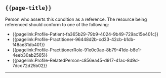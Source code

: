 ## <code>{{page-title}}</code>

Person who asserts this condition as a reference. The resource being referenced should conform to one of the following:

- {{pagelink:Profile-Patient-fa365b29-79b9-4024-9b49-729ac15e401c}}
- {{pagelink:Profile-Practitioner-96448d2b-cd33-42cb-b1db-f48ae31db401}}
- {{pagelink:Profile-PractitionerRole-91e0c0ae-8b79-41de-b8e1-4eeb30ab2565}}
- {{pagelink:Profile-RelatedPerson-c856ea45-d917-41ac-8d9d-7dcd72d25b02}}


 ---


